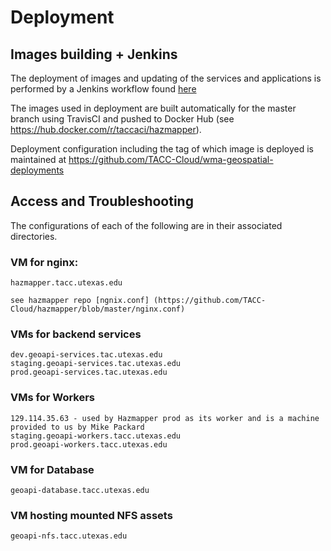 # Deployment

## Images building + Jenkins

The deployment of images and updating of the services and applications is performed by a Jenkins
workflow found [here](https://jenkins01.tacc.utexas.edu/view/Hazmapper+Geoapi/.)

The images used in deployment are built automatically for the master branch using TravisCI and 
pushed to Docker Hub (see https://hub.docker.com/r/taccaci/hazmapper).

Deployment configuration including the tag of which image is deployed is maintained at https://github.com/TACC-Cloud/wma-geospatial-deployments

## Access and Troubleshooting
The configurations of each of the following are in their associated directories. 

### VM for nginx:  

    hazmapper.tacc.utexas.edu 
    
    see hazmapper repo [ngnix.conf] (https://github.com/TACC-Cloud/hazmapper/blob/master/nginx.conf)

### VMs for backend services 
    dev.geoapi-services.tac.utexas.edu
    staging.geoapi-services.tac.utexas.edu
    prod.geoapi-services.tac.utexas.edu

### VMs for Workers
    129.114.35.63 - used by Hazmapper prod as its worker and is a machine provided to us by Mike Packard 
    staging.geoapi-workers.tacc.utexas.edu
    prod.geoapi-workers.tacc.utexas.edu

### VM for Database
    geoapi-database.tacc.utexas.edu

### VM hosting mounted NFS assets
    geoapi-nfs.tacc.utexas.edu 
